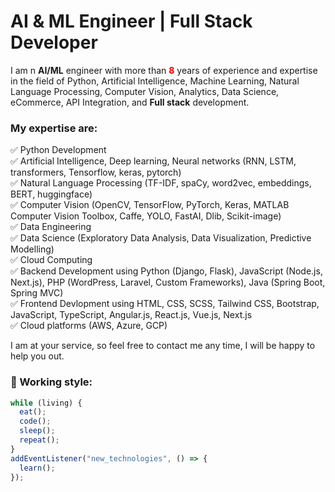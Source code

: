 # AI & ML Engineer | Full Stack Developer

 I am n <b>AI/ML</b> engineer with more than <b style="color: red;">8</b>
 years of experience and expertise in the field of Python, Artificial Intelligence, Machine Learning, Natural Language Processing, Computer Vision, Analytics, Data Science, eCommerce, API Integration, and <b>Full stack</b> development.

### My expertise are:
✅ Python Development<br/>
✅ Artificial Intelligence, Deep learning, Neural networks (RNN, LSTM, transformers, Tensorflow, keras, pytorch)<br/>
✅ Natural Language Processing (TF-IDF, spaCy, word2vec, embeddings, BERT, huggingface)<br/>
✅ Computer Vision (OpenCV, TensorFlow, PyTorch, Keras, MATLAB Computer Vision Toolbox, Caffe, YOLO, FastAI, Dlib, Scikit-image)<br/>
✅ Data Engineering<br/>
✅ Data Science (Exploratory Data Analysis, Data Visualization, Predictive Modelling)<br/>
✅ Cloud Computing<br/>
✅ Backend Development using Python (Django, Flask), JavaScript (Node.js, Next.js), PHP (WordPress, Laravel, Custom Frameworks), Java (Spring Boot, Spring MVC)<br/>
✅ Frontend Devlopment using HTML, CSS, SCSS, Tailwind CSS, Bootstrap, JavaScript, TypeScript, Angular.js, React.js, Vue.js, Next.js<br/>
✅ Cloud platforms (AWS, Azure, GCP)<br/>

I am at your service, so feel free to contact me any time, I will be happy to help you out.

### 👷 Working style:

```js
while (living) {
  eat();
  code();
  sleep();
  repeat();
}
addEventListener("new_technologies", () => {
  learn();
});
```

